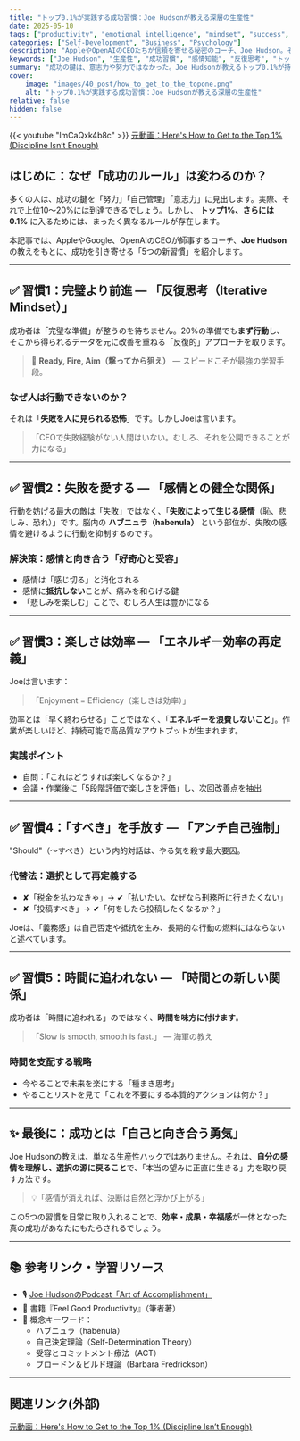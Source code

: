 ```yaml
---
title: "トップ0.1%が実践する成功習慣：Joe Hudsonが教える深層の生産性"
date: 2025-05-10
tags: ["productivity", "emotional intelligence", "mindset", "success", "self-improvement"]
categories: ["Self-Development", "Business", "Psychology"]
description: "AppleやOpenAIのCEOたちが信頼を寄せる秘密のコーチ、Joe Hudson。その教えから学ぶ、思考・感情・行動の成功5習慣を徹底解説。"
keywords: ["Joe Hudson", "生産性", "成功習慣", "感情知能", "反復思考", "トップ1%"]
summary: "成功の鍵は、意志力や努力ではなかった。Joe Hudsonが教えるトップ0.1%が持つ5つの思考習慣を解説し、行動と感情の本質に迫ります。"
cover:
    image: "images/40_post/how_to_get_to_the_topone.png"
    alt: "トップ0.1%が実践する成功習慣：Joe Hudsonが教える深層の生産性"
relative: false
hidden: false
---
```


{{< youtube "lmCaQxk4b8c" >}}
[元動画：Here's How to Get to the Top 1% (Discipline Isn’t Enough)](https://www.youtube.com/watch?v=lmCaQxk4b8c)

## はじめに：なぜ「成功のルール」は変わるのか？

多くの人は、成功の鍵を「努力」「自己管理」「意志力」に見出します。実際、それで上位10〜20%には到達できるでしょう。しかし、 **トップ1%、さらには0.1%** に入るためには、まったく異なるルールが存在します。

本記事では、AppleやGoogle、OpenAIのCEOが師事するコーチ、**Joe Hudson**の教えをもとに、成功を引き寄せる「5つの新習慣」を紹介します。

---

## ✅ 習慣1：完璧より前進 — 「反復思考（Iterative Mindset）」

成功者は「完璧な準備」が整うのを待ちません。20%の準備でも**まず行動**し、そこから得られるデータを元に改善を重ねる「反復的」アプローチを取ります。

> 🔁 **Ready, Fire, Aim（撃ってから狙え）** — スピードこそが最強の学習手段。

### なぜ人は行動できないのか？

それは「**失敗を人に見られる恐怖**」です。しかしJoeは言います。

> 「CEOで失敗経験がない人間はいない。むしろ、それを公開できることが力になる」

---

## ✅ 習慣2：失敗を愛する — 「感情との健全な関係」

行動を妨げる最大の敵は「失敗」ではなく、「**失敗によって生じる感情**（恥、悲しみ、恐れ）」です。脳内の **ハブニュラ（habenula）** という部位が、失敗の感情を避けるように行動を抑制するのです。

### 解決策：感情と向き合う「好奇心と受容」

- 感情は「感じ切る」と消化される
- 感情に**抵抗しない**ことが、痛みを和らげる鍵
- 「悲しみを楽しむ」ことで、むしろ人生は豊かになる

---

## ✅ 習慣3：楽しさは効率 — 「エネルギー効率の再定義」

Joeは言います：

> 「Enjoyment = Efficiency（楽しさは効率）」

効率とは「早く終わらせる」ことではなく、「**エネルギーを浪費しないこと**」。作業が楽しいほど、持続可能で高品質なアウトプットが生まれます。

### 実践ポイント

- 自問：「これはどうすれば楽しくなるか？」
- 会議・作業後に「5段階評価で楽しさを評価」し、次回改善点を抽出

---

## ✅ 習慣4：「すべき」を手放す — 「アンチ自己強制」

"Should"（〜すべき）という内的対話は、やる気を殺す最大要因。

### 代替法：選択として再定義する

- ✘「税金を払わなきゃ」→ ✔「払いたい。なぜなら刑務所に行きたくない」
- ✘「投稿すべき」→ ✔「何をしたら投稿したくなるか？」

Joeは、「義務感」は自己否定や抵抗を生み、長期的な行動の燃料にはならないと述べています。

---

## ✅ 習慣5：時間に追われない — 「時間との新しい関係」

成功者は「時間に追われる」のではなく、**時間を味方に付けます**。

> 「Slow is smooth, smooth is fast.」 — 海軍の教え

### 時間を支配する戦略

- 今やることで未来を楽にする「種まき思考」
- やることリストを見て「これを不要にする本質的アクションは何か？」

---

## ✨ 最後に：成功とは「自己と向き合う勇気」

Joe Hudsonの教えは、単なる生産性ハックではありません。それは、**自分の感情を理解し、選択の源に戻ること**で、「本当の望みに正直に生きる」力を取り戻す方法です。

> 💡「感情が消えれば、決断は自然と浮かび上がる」

この5つの習慣を日常に取り入れることで、**効率・成果・幸福感**が一体となった真の成功があなたにもたらされるでしょう。

---

## 📚 参考リンク・学習リソース

- 🎙 [Joe HudsonのPodcast「Art of Accomplishment」](https://artofaccomplishment.com/)
- 📘 書籍『Feel Good Productivity』（筆者著）
- 🧠 概念キーワード：
  - ハブニュラ（habenula）
  - 自己決定理論（Self-Determination Theory）
  - 受容とコミットメント療法（ACT）
  - ブロードン＆ビルド理論（Barbara Fredrickson）

---

## 関連リンク(外部)
[元動画：Here's How to Get to the Top 1% (Discipline Isn’t Enough)](https://www.youtube.com/watch?v=lmCaQxk4b8c)